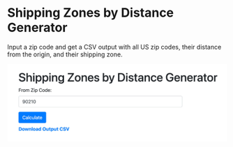 # Shipping Zones by Distance Generator

Input a zip code and get a CSV output with all US zip codes, their distance from the origin, and their shipping zone.

![Shipping Zone Generator screengrab](/assets/images/shipping-zone-generator.jpg)

